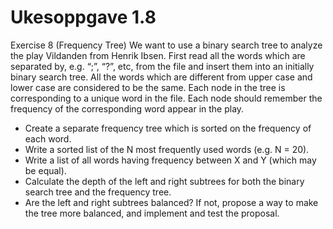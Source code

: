 # Ukesoppgave 1.8
 Exercise 8 (Frequency Tree) We want to use a binary search tree to analyze the play Vildanden 
 from Henrik Ibsen. First read all the words which are separated by, e.g. “;”, “?”, etc, 
 from the file and insert them into an initially binary search tree. All the words which are different from upper case and 
 lower case are considered to be the same. Each node in the tree is corresponding to a unique word in the file. Each node should remember the frequency of the corresponding word appear in the play.
- Create a separate frequency tree which is sorted on the frequency of each word.
- Write a sorted list of the N most frequently used words (e.g. N = 20).
- Write a list of all words having frequency between X and Y (which may be equal).
- Calculate the depth of the left and right subtrees for both the binary search tree and the frequency tree.
- Are the left and right subtrees balanced? If not, propose a way to make the tree more balanced, and implement and test the proposal.
